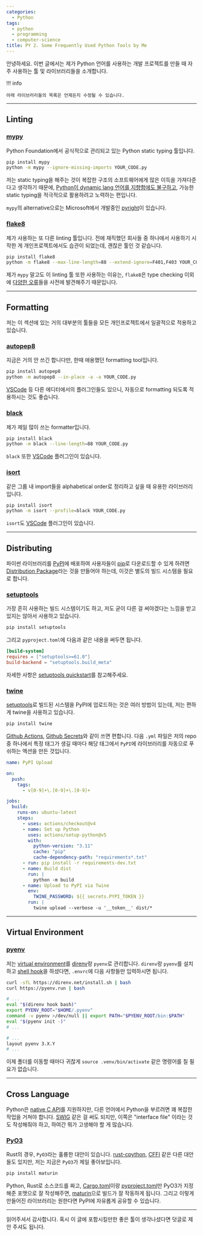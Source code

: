 ```yaml
---
categories:
  - Python
tags:
  - python
  - programming
  - computer-science
title: PY 2. Some Frequently Used Python Tools by Me
---
```


안녕하세요. 이번 글에서는 제가 Python 언어를 사용하는 개발 프로젝트를 만들 때 자주 사용하는 툴 및 라이브러리들을 소개합니다.

!!! info

    아래 라이브러리들의 목록은 언제든지 수정될 수 있습니다.

<!-- more -->
---

## Linting

### [mypy](https://mypy.readthedocs.io/en/stable/)

Python Foundation에서 공식적으로 관리되고 있는 Python static typing 툴입니다.

```bash
pip install mypy
python -m mypy --ignore-missing-imports YOUR_CODE.py
```

저는 static typing을 해주는 것이 복잡한 구조의 소프트웨어에게 많은 이득을 가져다준다고 생각하기 때문에,
[Python이 dynamic lang 언어를 지향함에도 불구하고](https://peps.python.org/pep-0484/#non-goals), 가능한 static typing을 적극적으로 활용하려고 노력하는 편입니다.

`mypy`의 alternative으로는 Microsoft에서 개발중인 [pyright](https://github.com/microsoft/pyright)이 있습니다.

### [flake8](https://flake8.pycqa.org/en/latest/)

제가 사용하는 또 다른 linting 툴입니다.
전에 재직했던 회사들 중 하나에서 사용하기 시작한 게 개인프로젝트에서도 습관이 되었는데, 괜찮은 툴인 것 같습니다.

```bash
pip install flake8
python -m flake8 --max-line-length=88 --extend-ignore=F401,F403 YOUR_CODE.py
```

제가 `mypy` 말고도 이 linting 툴 또한 사용하는 이유는, `flake8`은 type checking 이외에 [다양한 오류](https://flake8.pycqa.org/en/latest/user/error-codes.html)들을 사전에 발견해주기 때문입니다.

---

## Formatting

저는 이 섹션에 있는 거의 대부분의 툴들을 모든 개인프로젝트에서 일괄적으로 적용하고 있습니다.

### [autopep8](https://github.com/hhatto/autopep8)

지금은 거의 안 쓰긴 합니다만, 한때 애용했던 formatting tool입니다.

```bash
pip install autopep8
python -m autopep8 --in-place -a -a YOUR_CODE.py
```

[VSCode](https://marketplace.visualstudio.com/items?itemName=ms-python.autopep8) 등 다른 에디터에서의 플러그인들도 있으니, 자동으로 formatting 되도록 적용하시는 것도 좋습니다.

### [black](https://github.com/psf/black)

제가 제일 많이 쓰는 formatter입니다.

```bash
pip install black
python -m black --line-length=88 YOUR_CODE.py
```

`black` 또한 [VSCode](https://marketplace.visualstudio.com/items?itemName=ms-python.black-formatter) 플러그인이 있습니다.

### [isort](https://pycqa.github.io/isort/)

같은 그룹 내 import들을 alphabetical order로 정리하고 싶을 때 유용한 라이브러리입니다.

```bash
pip install isort
python -m isort --profile=black YOUR_CODE.py
```

`isort`도 [VSCode](https://marketplace.visualstudio.com/items?itemName=ms-python.isort) 플러그인이 있습니다.

---

## Distributing

파이썬 라이브러리를 [PyPI](https://pypi.org/)에 배포하여 사용자들이 [pip](https://pip.pypa.io/en/stable/)로 다운로드할 수 있게 하려면 [Distribution Package](https://packaging.python.org/en/latest/glossary/#term-Distribution-Package)라는 것을 만들어야 하는데,
이것은 별도의 빌드 시스템을 필요로 합니다.

### [setuptools](https://github.com/pypa/setuptools)

가장 흔히 사용하는 빌드 시스템이기도 하고, 저도 굳이 다른 걸 써야겠다는 느낌을 받고 있지는 않아서 사용하고 있습니다.

```bash
pip install setuptools
```

그리고 `pyproject.toml`에 다음과 같은 내용을 써두면 됩니다.

```toml title="pyproject.toml"
[build-system]
requires = ["setuptools>=61.0"]
build-backend = "setuptools.build_meta"
```

자세한 사항은 [setuptools quickstart](https://setuptools.pypa.io/en/latest/userguide/quickstart.html)를 참고해주세요.

### [twine](https://twine.readthedocs.io/en/stable/)

[setuptools](#setuptools)로 빌드된 시스템을 PyPI에 업로드하는 것은 여러 방법이 있는데, 저는 편하게 twine을 사용하고 있습니다.

```bash
pip install twine
```

[Github Actions](https://github.com/features/actions), [Github Secrets](https://docs.github.com/en/actions/security-guides/using-secrets-in-github-actions)와 같이 쓰면 편합니다.
다음 `.yml` 파일은 저의 repo 중 하나에서 특정 태그가 생길 때마다 해당 태그에서 `PyPI`에 라이브러리를 자동으로 푸쉬하는 액션을 만든 것입니다.

```yaml title=".github/workflows/twine.yml"
name: PyPI Upload

on:
  push:
    tags:
      - v[0-9]+\.[0-9]+\.[0-9]+

jobs:
  build:
    runs-on: ubuntu-latest
    steps:
      - uses: actions/checkout@v4
      - name: Set up Python
        uses: actions/setup-python@v5
        with:
          python-version: "3.11"
          cache: "pip"
          cache-dependency-path: "requirements*.txt"
      - run: pip install -r requirements-dev.txt
      - name: Build dist
        run: |
          python -m build
      - name: Upload to PyPI via Twine
        env:
          TWINE_PASSWORD: ${{ secrets.PYPI_TOKEN }}
        run: |
          twine upload --verbose -u '__token__' dist/*
```

---

## Virtual Environment

### [pyenv](https://github.com/pyenv/pyenv)

저는 [virtual environment](https://docs.python.org/3/tutorial/venv.html)를 [direnv](https://direnv.net/)랑 `pyenv`로 관리합니다.
`direnv`랑 `pyenv`를 설치하고 [shell hook](https://direnv.net/docs/hook.html)을 하셨다면, `.envrc`에 다음 사항들만 입력하시면 됩니다.

```bash
curl -sfL https://direnv.net/install.sh | bash
curl https://pyenv.run | bash
```

```bash title="~/.bashrc"
# ...
eval "$(direnv hook bash)"
export PYENV_ROOT="$HOME/.pyenv"
command -v pyenv >/dev/null || export PATH="$PYENV_ROOT/bin:$PATH"
eval "$(pyenv init -)"
# ...
```

```bash title=".envrc"
# ...
layout pyenv 3.X.Y
# ...
```

이제 폴더를 이동할 때마다 귀찮게 `source .venv/bin/activate` 같은 명령어를 칠 필요가 없습니다.

---

## Cross Language

Python은 [native C API](https://docs.python.org/3/c-api/index.html)를 지원하지만, 다른 언어에서 Python을 부르려면 꽤 복잡한 작업을 거쳐야 합니다.
[SWIG](https://www.swig.org/) 같은 걸 써도 되지만, 이쪽은 "interface file" 이라는 것도 작성해줘야 하고, 하여간 뭐가 고생해야 할 게 많습니다.

### [PyO3](https://pyo3.rs/)

Rust의 경우, `PyO3`라는 훌륭한 대안이 있습니다.
[rust-cpython](https://github.com/dgrunwald/rust-cpython), [CFFI](https://cffi.readthedocs.io/en/latest/) 같은 다른 대안들도 있지만, 저는 지금은 `PyO3`가 제일 좋아보입니다.

```bash
pip install maturin
```

Python, Rust로 소스코드를 짜고, [Cargo.toml](https://pyo3.rs/v0.20.2/getting_started#cargotoml)이랑 [pyproject.toml](https://pyo3.rs/v0.20.2/getting_started#pyprojecttoml)만 PyO3가 지정해준 포맷으로 잘 작성해주면,
[maturin](https://www.maturin.rs/)으로 빌드가 잘 작동하게 됩니다.
그리고 이렇게 만들어진 라이브러리는 원한다면 PyPI에 자유롭게 공유할 수 있습니다.

---

읽어주셔서 감사합니다.
혹시 이 글에 포함시킬만한 좋은 툴이 생각나셨다면 덧글로 제안 주셔도 됩니다.
